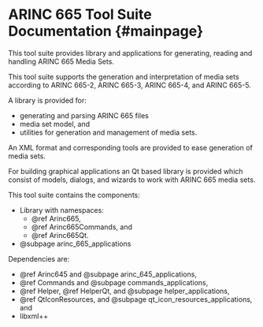 # ARINC 665 Tool Suite Documentation {#mainpage}

This tool suite provides library and applications for generating, reading and handling ARINC 665 Media Sets.

This tool suite supports the generation and interpretation of media sets according to ARINC 665-2, ARINC 665-3, ARINC 665-4, and ARINC 665-5.

A library is provided for:
- generating and parsing ARINC 665 files
- media set model, and
- utilities for generation and management of media sets.

An XML format and corresponding tools are provided to ease generation of media sets.

For building graphical applications an Qt based library is provided which consist of models, dialogs, and wizards to work with ARINC 665 media sets.

This tool suite contains the components:
 - Library with namespaces:
   - @ref Arinc665,
   - @ref Arinc665Commands, and 
   - @ref Arinc665Qt.
 - @subpage arinc_665_applications

Dependencies are:
 - @ref Arinc645 and @subpage arinc_645_applications,
 - @ref Commands and @subpage commands_applications,
 - @ref Helper, @ref HelperQt, and @subpage helper_applications,
 - @ref QtIconResources, and @subpage qt_icon_resources_applications, and
 - libxml++
